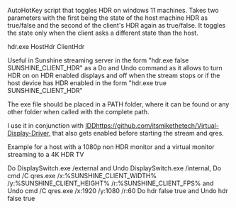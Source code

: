 AutoHotKey script that toggles HDR on windows 11 machines.
Takes two parameters with the first being the state of the host machine HDR as true/false 
and the second of the client's HDR again as true/false.
It toggles the state only when the client asks a different state than the host.

hdr.exe HostHdr ClientHdr

Useful in Sunshine streaming server in the form "hdr.exe false SUNSHINE_CLIENT_HDR"
as a Do and Undo command as it allows to turn HDR on on HDR enabled displays and off when the stream stops or 
if the host device has HDR enabled in the form "hdr.exe true SUNSHINE_CLIENT_HDR"

The exe file should be placed in a PATH folder, where it can be found or any other folder when called with the complete path.

I use it in conjunction with [IDD](https://github.com/itsmikethetech/Virtual-Display-Driver)https://github.com/itsmikethetech/Virtual-Display-Driver,
that also gets enabled before starting the stream and qres.


Example for a host with a 1080p non HDR monitor and a virtual monitor streaming to a 4K HDR TV

Do DisplaySwitch.exe /external and Undo DisplaySwitch.exe /internal,
Do cmd /C qres.exe /x:%SUNSHINE_CLIENT_WIDTH% /y:%SUNSHINE_CLIENT_HEIGHT% /r:%SUNSHINE_CLIENT_FPS% and Undo cmd /C qres.exe /x:1920 /y:1080 /r:60
Do hdr false true and Undo hdr false true
